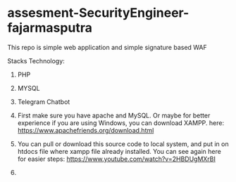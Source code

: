 # assesment-SecurityEngineer-fajarmasputra
This repo is simple web application and simple signature based WAF 

Stacks Technology:
1. PHP
2. MYSQL
3. Telegram Chatbot

1. First make sure you have apache and MySQL. Or maybe for better experience if you are using Windows, you can download XAMPP. here: https://www.apachefriends.org/download.html
2. You can pull or download this source code to local system, and put in on htdocs file where xampp file already installed. You can see again here for easier steps: https://www.youtube.com/watch?v=2HBDUgMXrBI
3. 
